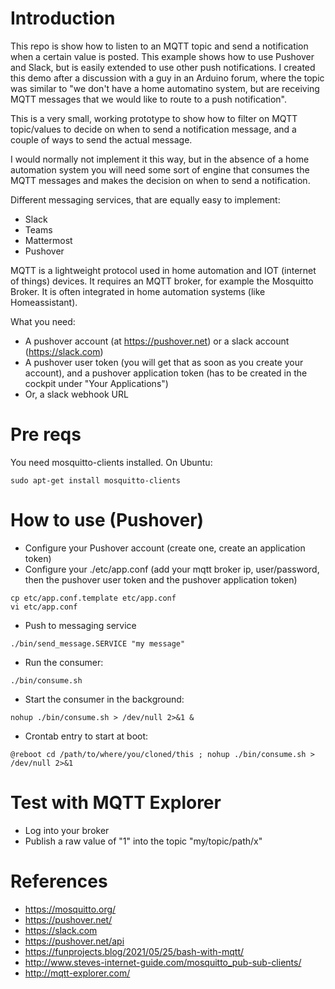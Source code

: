 # Introduction

This repo is show how to listen to an MQTT topic and send a notification when a certain value is posted. This example shows how to use Pushover and Slack, but is easily extended to use other push notifications. I created this demo after a discussion with a guy in an Arduino forum, where the topic was similar to "we don't have a home automatino system, but are receiving MQTT messages that we would like to route to a push notification".

This is a very small, working prototype to show how to filter on MQTT topic/values to decide on when to send a notification message, and a couple of ways to send the actual message.

I would normally not implement it this way, but in the absence of a home automation system you will need some sort of engine that consumes the MQTT messages and makes the decision on when to send a notification.

Different messaging services, that are equally easy to implement:

* Slack
* Teams
* Mattermost
* Pushover

MQTT is a lightweight protocol used in home automation and IOT (internet of things) devices. It requires an MQTT broker, for example the Mosquitto Broker. It is often integrated in home automation systems (like Homeassistant).

What you need:

* A pushover account (at https://pushover.net) or a slack account (https://slack.com)
* A pushover user token (you will get that as soon as you create your account), and a pushover application token (has to be created in the cockpit under "Your Applications")
* Or, a slack webhook URL

# Pre reqs

You need mosquitto-clients installed. On Ubuntu:

```
sudo apt-get install mosquitto-clients
```

# How to use (Pushover)

* Configure your Pushover account (create one, create an application token)
* Configure your ./etc/app.conf (add your mqtt broker ip, user/password, then the pushover user token and the pushover application token)

```
cp etc/app.conf.template etc/app.conf
vi etc/app.conf
```

* Push to messaging service

```
./bin/send_message.SERVICE "my message"
```

* Run the consumer:

```
./bin/consume.sh
```

* Start the consumer in the background:

```
nohup ./bin/consume.sh > /dev/null 2>&1 &
```

* Crontab entry to start at boot:

```
@reboot cd /path/to/where/you/cloned/this ; nohup ./bin/consume.sh > /dev/null 2>&1
```

# Test with MQTT Explorer

* Log into your broker
* Publish a raw value of "1" into the topic "my/topic/path/x"

# References

* https://mosquitto.org/
* https://pushover.net/
* https://slack.com
* https://pushover.net/api
* https://funprojects.blog/2021/05/25/bash-with-mqtt/
* http://www.steves-internet-guide.com/mosquitto_pub-sub-clients/
* http://mqtt-explorer.com/

